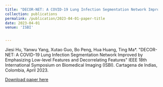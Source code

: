 ```yaml
---
title: "DECOR-NET: A COVID-19 Lung Infection Segmentation Network Improved by Emphasizing Low-level Features and Decorrelating Features"
collection: publications
permalink: /publication/2023-04-01-paper-title
date: 2023-04-01
venue: 'ISBI'


---
```

Jiesi Hu, Yanwu Yang, Xutao Guo, Bo Peng, Hua Huang, Ting Ma*. "DECOR-NET: A COVID-19 Lung Infection Segmentation Network Improved by Emphasizing Low-level Features and Decorrelating Features" IEEE 18th International Symposium on Biomedical Imaging (ISBI). Cartagena de Indias, Colombia, April 2023.

[Download paper here](http://nit-hit.github.io/files/2210.17408.pdf)
